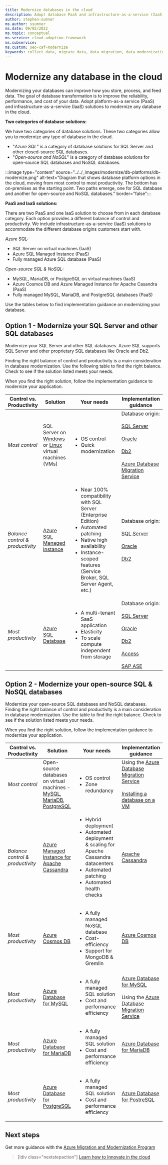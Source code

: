 ```yaml
---
title: Modernize databases in the cloud
description: Adopt database PaaS and infrastructure-as-a-service (IaaS) solutions to modernize any databases. Find the implementation guidance that gives you right balance of control and productivity
author: stephen-sumner
ms.author: ssumner
ms.date: 09/02/2022
ms.topic: conceptual
ms.service: cloud-adoption-framework
ms.subservice: 
ms.custom: seo-caf-modernize
keywords: collect data, migrate data, data migration, data modernization
---
```

# Modernize any database in the cloud

Modernizing your databases can improve how you store, process, and feed data. The goal of database transformation is to improve the reliability, performance, and cost of your data. Adopt platform-as-a service (PaaS) and infrastructure-as-a-service (IaaS) solutions to modernize any database in the cloud.  

**Two categories of database solutions:**

We have two categories of database solutions. These two categories allow you to modernize any type of database in the cloud.

- "*Azure SQL*" is a category of database solutions for SQL Server and other closed-source SQL databases.
- "*Open-source and NoSQL*" is a category of database solutions for open-source SQL databases and NoSQL databases.

:::image type="content" source="../../_images/modernize/db-platforms/db-modernize.png" alt-text="Diagram that shows database platform options in the cloud, moving from most control to most productivity. The bottom has on-premises as the starting point. Two paths emerge, one for SQL database and another for open-source and NoSQL databases." border="false":::

**PaaS and IaaS solutions:**

There are two PaaS and one IaaS solution to choose from in each database category. Each option provides a different balance of control and productivity. We include infrastructure-as-a-service (IaaS) solutions to accommodate the different database origins customers start with.

*Azure SQL:*

- SQL Server on virtual machines (IaaS)
- Azure SQL Managed Instance (PaaS)
- Fully managed Azure SQL database (PaaS)

*Open-source SQL & NoSQL:*

- MySQL, MariaDB, or PostgreSQL on virtual machines (IaaS)
- Azure Cosmos DB and Azure Managed Instance for Apache Casandra (PaaS)
- Fully managed MySQL, MariaDB, and PostgreSQL databases (PaaS)

Use the tables below to find implementation guidance on modernizing your database.

## Option 1 - Modernize your SQL Server and other SQL databases

Modernize your SQL Server and other SQL databases. Azure SQL supports SQL Server and other proprietary SQL databases like Oracle and Db2.

Finding the right balance of control and productivity is a main consideration in database modernization. Use the following table to find the right balance. Check to see if the solution listed meets your needs.

When you find the right solution, follow the implementation guidance to modernize your application.

| Control vs. Productivity | Solution | Your needs | Implementation guidance |
| --- | --- | --- | --- |
| *Most control* | SQL Server on [Windows](/azure/azure-sql/virtual-machines/windows/sql-server-on-azure-vm-iaas-what-is-overview) or [Linux](/azure/azure-sql/virtual-machines/linux/sql-server-on-linux-vm-what-is-iaas-overview) virtual machines (VMs) | <ul><li>OS control</li> <li>Quick modernization</li></ul> | Database origin:<br><br>[SQL Server](/azure/azure-sql/migration-guides/virtual-machines/sql-server-to-sql-on-azure-vm-migration-overview) <br><br> [Oracle](/azure/azure-sql/migration-guides/virtual-machines/oracle-to-sql-on-azure-vm-guide) <br><br> [Db2](/azure/azure-sql/migration-guides/virtual-machines/db2-to-sql-on-azure-vm-guide) <br><br> [Azure Database Migration Service](/azure/dms/)|
| *Balance control & <br>productivity*| [Azure SQL Managed Instance](/azure/azure-sql/managed-instance/sql-managed-instance-paas-overview) | <ul><li> Near 100% compatibility with SQL Server (Enterprise Edition)</li> <li>Automated patching </li> <li>Native high availability</li> <li> Instance-scoped features (Service Broker, SQL Server Agent, etc.) </li> </ul> | Database origin:<br><br>[SQL Server](/azure/azure-sql/migration-guides/managed-instance/sql-server-to-managed-instance-overview) <br><br> [Oracle](/azure/azure-sql/migration-guides/managed-instance/oracle-to-managed-instance-guide) <br><br> [Db2](/azure/azure-sql/migration-guides/managed-instance/db2-to-managed-instance-guide)
| *Most productivity*| [Azure SQL Database](/azure/azure-sql/database/sql-database-paas-overview) | <ul><li>A multi-tenant SaaS application</li><li>Elasticity</li><li>To scale compute independent from storage</li></ul> |Database origin:<br><br> [SQL Server](/azure/azure-sql/migration-guides/database/sql-server-to-sql-database-overview) <br><br> [Oracle](/azure/azure-sql/migration-guides/database/oracle-to-sql-database-guide) <br><br> [Db2](/azure/azure-sql/migration-guides/database/db2-to-sql-database-guide) <br><br> [Access](/azure/azure-sql/migration-guides/database/access-to-sql-database-guide) <br><br> [SAP ASE](/azure/azure-sql/migration-guides/database/sap-ase-to-sql-database) |

## Option 2 - Modernize your open-source SQL & NoSQL databases

Modernize your open-source SQL databases and NoSQL databases. Finding the right balance of control and productivity is a main consideration in database modernization. Use the table to find the right balance. Check to see if the solution listed meets your needs.

When you find the right solution, follow the implementation guidance to modernize your application.

| Control vs. Productivity | Solution | Your needs | Implementation guidance |
| --- | --- | --- | --- |
| *Most control* | Open-source databases on virtual machines - [MySQL](/azure/mysql/single-server/overview),  [MariaDB](/azure/mariadb/overview), [PostgreSQL](/azure/postgresql/single-server/overview) | <ul><li>OS control </li> <li> Zone redundancy </li></ul> | Using the [Azure Database Migration Service](/azure/dms/) <br><br> [Installing a database on a VM](/azure/azure-sql/migration-guides/virtual-machines/sql-server-to-sql-on-azure-vm-migration-overview)|
| *Balance control & productivity* | [Azure Managed Instance for Apache Cassandra](/azure/managed-instance-apache-cassandra/introduction)| <ul><li> Hybrid deployment </li> <li>Automated deployment & scaling for Apache Cassandra datacenters</li> <li>Automated patching</li> <li>Automated health checks</li> </ul> | [Apache Cassandra](/azure/managed-instance-apache-cassandra/dual-write-proxy-migration) |
| *Most productivity* | [Azure Cosmos DB](/azure/cosmos-db/introduction) | <ul><li> A fully managed NoSQL database</li><li>Cost-efficiency</li><li>Support for MongoDB & Gremlin</ul> | [Azure Cosmos DB](/azure/cosmos-db/cosmosdb-migrationchoices) |
| *Most productivity* | [Azure Database for MySQL](/azure/mysql/single-server/overview) | <ul><li>A fully managed SQL solution</li><li>Cost and performance efficiency</li></ul> | [Azure Database for MySQL](/azure/dms/tutorial-mysql-azure-mysql-offline-portal) <br><br> Using the [Azure Database Migration Service](/azure/dms/)|
| *Most productivity* | [Azure Database for MariaDB](/azure/mariadb/overview) | <ul><li>A fully managed SQL solution</li><li>Cost and performance efficiency</li></ul> | [Azure Database for MariaDB](/azure/mariadb/howto-migrate-dump-restore) |
| *Most productivity* | [Azure Database for PostgreSQL](/azure/postgresql/single-server/overview) | <ul><li>A fully managed SQL solution</li><li>Cost and performance efficiency</li></ul>| [Azure Database for PostreSQL](/azure/dms/tutorial-postgresql-azure-postgresql-online-portal)|

## Next steps

Get more guidance with the [Azure Migration and Modernization Program](/migration/migration-modernization-program/)

>[!div class="nextstepaction"]
> [Learn how to Innovate in the cloud](../../innovate/index.md)
